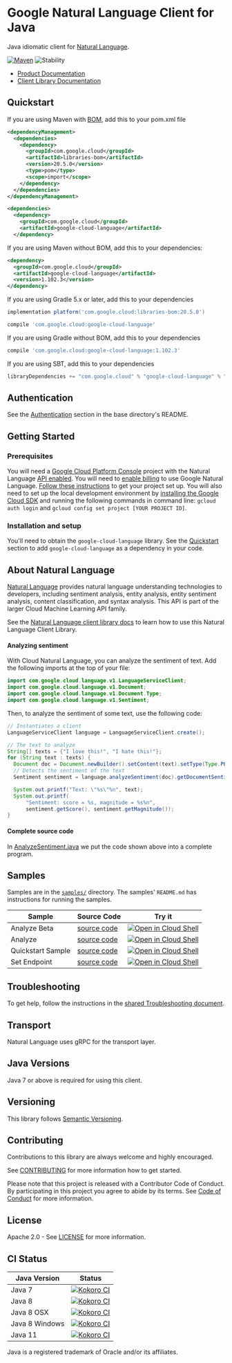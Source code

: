 # Google Natural Language Client for Java

Java idiomatic client for [Natural Language][product-docs].

[![Maven][maven-version-image]][maven-version-link]
![Stability][stability-image]

- [Product Documentation][product-docs]
- [Client Library Documentation][javadocs]

## Quickstart

If you are using Maven with [BOM][libraries-bom], add this to your pom.xml file
```xml
<dependencyManagement>
  <dependencies>
    <dependency>
      <groupId>com.google.cloud</groupId>
      <artifactId>libraries-bom</artifactId>
      <version>20.5.0</version>
      <type>pom</type>
      <scope>import</scope>
    </dependency>
  </dependencies>
</dependencyManagement>

<dependencies>
  <dependency>
    <groupId>com.google.cloud</groupId>
    <artifactId>google-cloud-language</artifactId>
  </dependency>

```

If you are using Maven without BOM, add this to your dependencies:

```xml
<dependency>
  <groupId>com.google.cloud</groupId>
  <artifactId>google-cloud-language</artifactId>
  <version>1.102.3</version>
</dependency>

```

If you are using Gradle 5.x or later, add this to your dependencies
```Groovy
implementation platform('com.google.cloud:libraries-bom:20.5.0')

compile 'com.google.cloud:google-cloud-language'
```
If you are using Gradle without BOM, add this to your dependencies
```Groovy
compile 'com.google.cloud:google-cloud-language:1.102.3'
```

If you are using SBT, add this to your dependencies
```Scala
libraryDependencies += "com.google.cloud" % "google-cloud-language" % "1.102.3"
```

## Authentication

See the [Authentication][authentication] section in the base directory's README.

## Getting Started

### Prerequisites

You will need a [Google Cloud Platform Console][developer-console] project with the Natural Language [API enabled][enable-api].
You will need to [enable billing][enable-billing] to use Google Natural Language.
[Follow these instructions][create-project] to get your project set up. You will also need to set up the local development environment by
[installing the Google Cloud SDK][cloud-sdk] and running the following commands in command line:
`gcloud auth login` and `gcloud config set project [YOUR PROJECT ID]`.

### Installation and setup

You'll need to obtain the `google-cloud-language` library.  See the [Quickstart](#quickstart) section
to add `google-cloud-language` as a dependency in your code.

## About Natural Language


[Natural Language][product-docs] provides natural language understanding technologies to developers, including sentiment analysis, entity analysis, entity sentiment analysis, content classification, and syntax analysis. This API is part of the larger Cloud Machine Learning API family.

See the [Natural Language client library docs][javadocs] to learn how to
use this Natural Language Client Library.


#### Analyzing sentiment
With Cloud Natural Language, you can analyze the sentiment of text. Add the following imports at the top of your file:

``` java
import com.google.cloud.language.v1.LanguageServiceClient;
import com.google.cloud.language.v1.Document;
import com.google.cloud.language.v1.Document.Type;
import com.google.cloud.language.v1.Sentiment;
```
Then, to analyze the sentiment of some text, use the following code:

``` java
// Instantiates a client
LanguageServiceClient language = LanguageServiceClient.create();

// The text to analyze
String[] texts = {"I love this!", "I hate this!"};
for (String text : texts) {
  Document doc = Document.newBuilder().setContent(text).setType(Type.PLAIN_TEXT).build();
  // Detects the sentiment of the text
  Sentiment sentiment = language.analyzeSentiment(doc).getDocumentSentiment();

  System.out.printf("Text: \"%s\"%n", text);
  System.out.printf(
      "Sentiment: score = %s, magnitude = %s%n",
      sentiment.getScore(), sentiment.getMagnitude());
}
```

#### Complete source code

In [AnalyzeSentiment.java](https://github.com/googleapis/google-cloud-java/blob/master/google-cloud-examples/src/main/java/com/google/cloud/examples/language/snippets/AnalyzeSentiment.java) we put the code shown above into a complete program.



## Samples

Samples are in the [`samples/`](https://github.com/googleapis/java-language/tree/master/samples) directory. The samples' `README.md`
has instructions for running the samples.

| Sample                      | Source Code                       | Try it |
| --------------------------- | --------------------------------- | ------ |
| Analyze Beta | [source code](https://github.com/googleapis/java-language/blob/master/samples/snippets/src/main/java/beta/example/language/AnalyzeBeta.java) | [![Open in Cloud Shell][shell_img]](https://console.cloud.google.com/cloudshell/open?git_repo=https://github.com/googleapis/java-language&page=editor&open_in_editor=samples/snippets/src/main/java/beta/example/language/AnalyzeBeta.java) |
| Analyze | [source code](https://github.com/googleapis/java-language/blob/master/samples/snippets/src/main/java/com/example/language/Analyze.java) | [![Open in Cloud Shell][shell_img]](https://console.cloud.google.com/cloudshell/open?git_repo=https://github.com/googleapis/java-language&page=editor&open_in_editor=samples/snippets/src/main/java/com/example/language/Analyze.java) |
| Quickstart Sample | [source code](https://github.com/googleapis/java-language/blob/master/samples/snippets/src/main/java/com/example/language/QuickstartSample.java) | [![Open in Cloud Shell][shell_img]](https://console.cloud.google.com/cloudshell/open?git_repo=https://github.com/googleapis/java-language&page=editor&open_in_editor=samples/snippets/src/main/java/com/example/language/QuickstartSample.java) |
| Set Endpoint | [source code](https://github.com/googleapis/java-language/blob/master/samples/snippets/src/main/java/com/example/language/SetEndpoint.java) | [![Open in Cloud Shell][shell_img]](https://console.cloud.google.com/cloudshell/open?git_repo=https://github.com/googleapis/java-language&page=editor&open_in_editor=samples/snippets/src/main/java/com/example/language/SetEndpoint.java) |



## Troubleshooting

To get help, follow the instructions in the [shared Troubleshooting document][troubleshooting].

## Transport

Natural Language uses gRPC for the transport layer.

## Java Versions

Java 7 or above is required for using this client.

## Versioning


This library follows [Semantic Versioning](http://semver.org/).


## Contributing


Contributions to this library are always welcome and highly encouraged.

See [CONTRIBUTING][contributing] for more information how to get started.

Please note that this project is released with a Contributor Code of Conduct. By participating in
this project you agree to abide by its terms. See [Code of Conduct][code-of-conduct] for more
information.

## License

Apache 2.0 - See [LICENSE][license] for more information.

## CI Status

Java Version | Status
------------ | ------
Java 7 | [![Kokoro CI][kokoro-badge-image-1]][kokoro-badge-link-1]
Java 8 | [![Kokoro CI][kokoro-badge-image-2]][kokoro-badge-link-2]
Java 8 OSX | [![Kokoro CI][kokoro-badge-image-3]][kokoro-badge-link-3]
Java 8 Windows | [![Kokoro CI][kokoro-badge-image-4]][kokoro-badge-link-4]
Java 11 | [![Kokoro CI][kokoro-badge-image-5]][kokoro-badge-link-5]

Java is a registered trademark of Oracle and/or its affiliates.

[product-docs]: https://cloud.google.com/natural-language/docs/
[javadocs]: https://googleapis.dev/java/google-cloud-language/latest/
[kokoro-badge-image-1]: http://storage.googleapis.com/cloud-devrel-public/java/badges/java-language/java7.svg
[kokoro-badge-link-1]: http://storage.googleapis.com/cloud-devrel-public/java/badges/java-language/java7.html
[kokoro-badge-image-2]: http://storage.googleapis.com/cloud-devrel-public/java/badges/java-language/java8.svg
[kokoro-badge-link-2]: http://storage.googleapis.com/cloud-devrel-public/java/badges/java-language/java8.html
[kokoro-badge-image-3]: http://storage.googleapis.com/cloud-devrel-public/java/badges/java-language/java8-osx.svg
[kokoro-badge-link-3]: http://storage.googleapis.com/cloud-devrel-public/java/badges/java-language/java8-osx.html
[kokoro-badge-image-4]: http://storage.googleapis.com/cloud-devrel-public/java/badges/java-language/java8-win.svg
[kokoro-badge-link-4]: http://storage.googleapis.com/cloud-devrel-public/java/badges/java-language/java8-win.html
[kokoro-badge-image-5]: http://storage.googleapis.com/cloud-devrel-public/java/badges/java-language/java11.svg
[kokoro-badge-link-5]: http://storage.googleapis.com/cloud-devrel-public/java/badges/java-language/java11.html
[stability-image]: https://img.shields.io/badge/stability-ga-green
[maven-version-image]: https://img.shields.io/maven-central/v/com.google.cloud/google-cloud-language.svg
[maven-version-link]: https://search.maven.org/search?q=g:com.google.cloud%20AND%20a:google-cloud-language&core=gav
[authentication]: https://github.com/googleapis/google-cloud-java#authentication
[developer-console]: https://console.developers.google.com/
[create-project]: https://cloud.google.com/resource-manager/docs/creating-managing-projects
[cloud-sdk]: https://cloud.google.com/sdk/
[troubleshooting]: https://github.com/googleapis/google-cloud-common/blob/master/troubleshooting/readme.md#troubleshooting
[contributing]: https://github.com/googleapis/java-language/blob/master/CONTRIBUTING.md
[code-of-conduct]: https://github.com/googleapis/java-language/blob/master/CODE_OF_CONDUCT.md#contributor-code-of-conduct
[license]: https://github.com/googleapis/java-language/blob/master/LICENSE
[enable-billing]: https://cloud.google.com/apis/docs/getting-started#enabling_billing
[enable-api]: https://console.cloud.google.com/flows/enableapi?apiid=language.googleapis.com
[libraries-bom]: https://github.com/GoogleCloudPlatform/cloud-opensource-java/wiki/The-Google-Cloud-Platform-Libraries-BOM
[shell_img]: https://gstatic.com/cloudssh/images/open-btn.png
